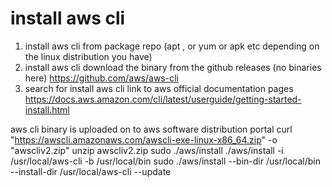 # install aws cli

1. install aws cli from package repo (apt , or yum or apk etc depending on the linux distribution you have)
2. install aws cli download the binary from the github releases (no binaries here)
https://github.com/aws/aws-cli
3. search for install aws cli
   link to aws official documentation pages
   https://docs.aws.amazon.com/cli/latest/userguide/getting-started-install.html

  aws cli binary is uploaded on to aws software distribution portal
  curl "https://awscli.amazonaws.com/awscli-exe-linux-x86_64.zip" -o "awscliv2.zip"
  unzip awscliv2.zip
  sudo ./aws/install
  ./aws/install -i /usr/local/aws-cli -b /usr/local/bin
  sudo ./aws/install --bin-dir /usr/local/bin --install-dir /usr/local/aws-cli --update

  
